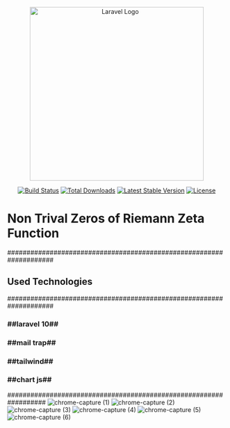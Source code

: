 <p align="center"><a href="https://laravel.com" target="_blank"><img src="https://raw.githubusercontent.com/laravel/art/master/logo-lockup/5%20SVG/2%20CMYK/1%20Full%20Color/laravel-logolockup-cmyk-red.svg" width="400" alt="Laravel Logo"></a></p>

<p align="center">
<a href="https://github.com/laravel/framework/actions"><img src="https://github.com/laravel/framework/workflows/tests/badge.svg" alt="Build Status"></a>
<a href="https://packagist.org/packages/laravel/framework"><img src="https://img.shields.io/packagist/dt/laravel/framework" alt="Total Downloads"></a>
<a href="https://packagist.org/packages/laravel/framework"><img src="https://img.shields.io/packagist/v/laravel/framework" alt="Latest Stable Version"></a>
<a href="https://packagist.org/packages/laravel/framework"><img src="https://img.shields.io/packagist/l/laravel/framework" alt="License"></a>
</p>

<h1> Non Trival Zeros of Riemann Zeta Function </h1>

####################################################################
<h2>Used Technologies</h2>
####################################################################

<h3>##laravel 10##</h3>
<h3>##mail trap##</h3>
<h3>##tailwind##</h3>
<h3>##chart js##</h3>

##################################################################
![chrome-capture (1)](https://github.com/GHAZI-ALANZI/Riemann-NonTrivallZeros/assets/105205339/9f439979-f4b8-4a9c-95a4-a29e98761880)
![chrome-capture (2)](https://github.com/GHAZI-ALANZI/Riemann-NonTrivallZeros/assets/105205339/b16a1f50-1c78-4832-b5a5-fa8012c6379a)
![chrome-capture (3)](https://github.com/GHAZI-ALANZI/Riemann-NonTrivallZeros/assets/105205339/1c1a6c83-f0e7-4988-a7a8-84acded3ee6a)
![chrome-capture (4)](https://github.com/GHAZI-ALANZI/Riemann-NonTrivallZeros/assets/105205339/8bd885c1-d805-42b0-bcea-6b01bd2cbfaa)
![chrome-capture (5)](https://github.com/GHAZI-ALANZI/Riemann-NonTrivallZeros/assets/105205339/332cda00-e8fd-4226-b243-7408d5fb82c9)
![chrome-capture (6)](https://github.com/GHAZI-ALANZI/Riemann-NonTrivallZeros/assets/105205339/2153b7e6-95db-41e8-8fb7-f647406bced8)










